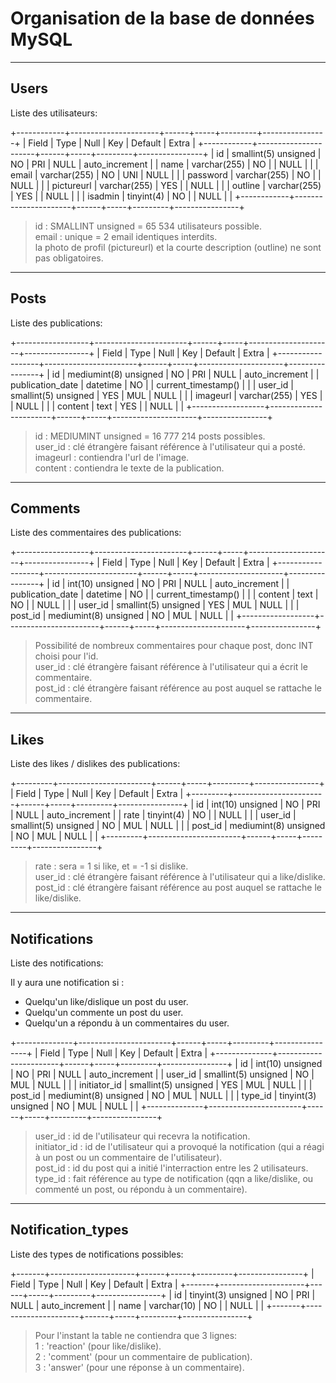 # Organisation de la base de données MySQL

-------------------------------------------------------------------------------------------------
## Users
Liste des utilisateurs: 

+------------+----------------------+------+-----+---------+----------------+
| Field      | Type                 | Null | Key | Default | Extra          |
+------------+----------------------+------+-----+---------+----------------+
| id         | smallint(5) unsigned | NO   | PRI | NULL    | auto_increment |
| name       | varchar(255)         | NO   |     | NULL    |                |
| email      | varchar(255)         | NO   | UNI | NULL    |                |
| password   | varchar(255)         | NO   |     | NULL    |                |
| pictureurl | varchar(255)         | YES  |     | NULL    |                |
| outline    | varchar(255)         | YES  |     | NULL    |                |
| isadmin    | tinyint(4)           | NO   |     | NULL    |                |
+------------+----------------------+------+-----+---------+----------------+

> id : SMALLINT unsigned = 65 534 utilisateurs possible.  
> email : unique = 2 email identiques interdits.  
> la photo de profil (pictureurl) et la courte description (outline) ne sont pas obligatoires.

-------------------------------------------------------------------------------------------------
## Posts
Liste des publications:  

+------------------+-----------------------+------+-----+---------------------+----------------+
| Field            | Type                  | Null | Key | Default             | Extra          |
+------------------+-----------------------+------+-----+---------------------+----------------+
| id               | mediumint(8) unsigned | NO   | PRI | NULL                | auto_increment |
| publication_date | datetime              | NO   |     | current_timestamp() |                |
| user_id          | smallint(5) unsigned  | YES  | MUL | NULL                |                |
| imageurl         | varchar(255)          | YES  |     | NULL                |                |
| content          | text                  | YES  |     | NULL                |                |
+------------------+-----------------------+------+-----+---------------------+----------------+

> id : MEDIUMINT unsigned = 16 777 214 posts possibles.  
> user_id : clé étrangère faisant référence à l'utilisateur qui a posté.  
> imageurl : contiendra l'url de l'image.  
> content : contiendra le texte de la publication.

-------------------------------------------------------------------------------------------------
## Comments
Liste des commentaires des publications:

+------------------+-----------------------+------+-----+---------------------+----------------+
| Field            | Type                  | Null | Key | Default             | Extra          |
+------------------+-----------------------+------+-----+---------------------+----------------+
| id               | int(10) unsigned      | NO   | PRI | NULL                | auto_increment |
| publication_date | datetime              | NO   |     | current_timestamp() |                |
| content          | text                  | NO   |     | NULL                |                |
| user_id          | smallint(5) unsigned  | YES  | MUL | NULL                |                |
| post_id          | mediumint(8) unsigned | NO   | MUL | NULL                |                |
+------------------+-----------------------+------+-----+---------------------+----------------+

> Possibilité de nombreux commentaires pour chaque post, donc INT choisi pour l'id.  
> user_id : clé étrangère faisant référence à l'utilisateur qui a écrit le commentaire.  
> post_id : clé étrangère faisant référence au post auquel se rattache le commentaire.

-------------------------------------------------------------------------------------------------
## Likes
Liste des likes / dislikes des publications:

+---------+-----------------------+------+-----+---------+----------------+
| Field   | Type                  | Null | Key | Default | Extra          |
+---------+-----------------------+------+-----+---------+----------------+
| id      | int(10) unsigned      | NO   | PRI | NULL    | auto_increment |
| rate    | tinyint(4)            | NO   |     | NULL    |                |
| user_id | smallint(5) unsigned  | NO   | MUL | NULL    |                |
| post_id | mediumint(8) unsigned | NO   | MUL | NULL    |                |
+---------+-----------------------+------+-----+---------+----------------+

> rate : sera = 1 si like, et = -1 si dislike.  
> user_id : clé étrangère faisant référence à l'utilisateur qui a like/dislike.  
> post_id : clé étrangère faisant référence au post auquel se rattache le like/dislike.

-------------------------------------------------------------------------------------------------
## Notifications
Liste des notifications:

Il y aura une notification si :
  - Quelqu'un like/dislique un post du user.
  - Quelqu'un commente un post du user.
  - Quelqu'un a répondu à un commentaires du user.

+--------------+-----------------------+------+-----+---------+----------------+
| Field        | Type                  | Null | Key | Default | Extra          |
+--------------+-----------------------+------+-----+---------+----------------+
| id           | int(10) unsigned      | NO   | PRI | NULL    | auto_increment |
| user_id      | smallint(5) unsigned  | NO   | MUL | NULL    |                |
| initiator_id | smallint(5) unsigned  | YES  | MUL | NULL    |                |
| post_id      | mediumint(8) unsigned | NO   | MUL | NULL    |                |
| type_id      | tinyint(3) unsigned   | NO   | MUL | NULL    |                |
+--------------+-----------------------+------+-----+---------+----------------+

> user_id :      id de l'utilisateur qui recevra la notification.  
> initiator_id : id de l'utilisateur qui a provoqué la notification (qui a réagi à un post ou un commentaire de l'utilisateur).  
> post_id :      id du post qui a initié l'interraction entre les 2 utilisateurs.  
> type_id :      fait référence au type de notification (qqn a like/dislike, ou commenté un post, ou répondu à un commentaire).

-------------------------------------------------------------------------------------------------
## Notification_types
Liste des types de notifications possibles:

+-------+---------------------+------+-----+---------+----------------+
| Field | Type                | Null | Key | Default | Extra          |
+-------+---------------------+------+-----+---------+----------------+
| id    | tinyint(3) unsigned | NO   | PRI | NULL    | auto_increment |
| name  | varchar(10)         | NO   |     | NULL    |                |
+-------+---------------------+------+-----+---------+----------------+

> Pour l'instant la table ne contiendra que 3 lignes:  
> 1 : 'reaction' (pour like/dislike).  
> 2 : 'comment'  (pour un commentaire de publication).  
> 3 : 'answer'   (pour une réponse à un commentaire).
